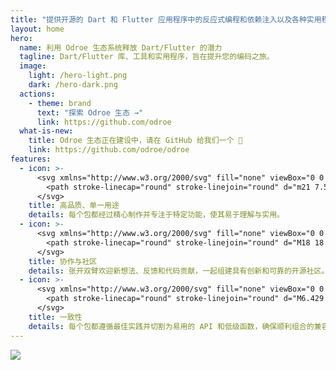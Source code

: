 ```yaml
---
title: "提供开源的 Dart 和 Flutter 应用程序中的反应式编程和依赖注入以及各种实用程序和工具。"
layout: home
hero:
  name: 利用 Odroe 生态系统释放 Dart/Flutter 的潜力
  tagline: Dart/Flutter 库、工具和实用程序，旨在提升您的编码之旅。
  image:
    light: /hero-light.png
    dark: /hero-dark.png
  actions:
    - theme: brand
      text: "探索 Odroe 生态 →"
      link: https://github.com/odroe
  what-is-new:
    title: Odroe 生态正在建设中，请在 GitHub 给我们一个 🌟
    link: https://github.com/odroe/odroe
features:
  - icon: >-
      <svg xmlns="http://www.w3.org/2000/svg" fill="none" viewBox="0 0 24 24" stroke-width="1.5" stroke="currentColor" class="size-6">
        <path stroke-linecap="round" stroke-linejoin="round" d="m21 7.5-9-5.25L3 7.5m18 0-9 5.25m9-5.25v9l-9 5.25M3 7.5l9 5.25M3 7.5v9l9 5.25m0-9v9" />
      </svg>
    title: 高品质、单一用途
    details: 每个包都经过精心制作并专注于特定功能，使其易于理解与实用。
  - icon: >-
      <svg xmlns="http://www.w3.org/2000/svg" fill="none" viewBox="0 0 24 24" stroke-width="1.5" stroke="currentColor" class="size-6">
        <path stroke-linecap="round" stroke-linejoin="round" d="M18 18.72a9.094 9.094 0 0 0 3.741-.479 3 3 0 0 0-4.682-2.72m.94 3.198.001.031c0 .225-.012.447-.037.666A11.944 11.944 0 0 1 12 21c-2.17 0-4.207-.576-5.963-1.584A6.062 6.062 0 0 1 6 18.719m12 0a5.971 5.971 0 0 0-.941-3.197m0 0A5.995 5.995 0 0 0 12 12.75a5.995 5.995 0 0 0-5.058 2.772m0 0a3 3 0 0 0-4.681 2.72 8.986 8.986 0 0 0 3.74.477m.94-3.197a5.971 5.971 0 0 0-.94 3.197M15 6.75a3 3 0 1 1-6 0 3 3 0 0 1 6 0Zm6 3a2.25 2.25 0 1 1-4.5 0 2.25 2.25 0 0 1 4.5 0Zm-13.5 0a2.25 2.25 0 1 1-4.5 0 2.25 2.25 0 0 1 4.5 0Z" />
      </svg>
    title: 协作与社区
    details: 张开双臂欢迎新想法、反馈和代码贡献，一起组建具有创新和可靠的开源社区。
  - icon: >-
      <svg xmlns="http://www.w3.org/2000/svg" fill="none" viewBox="0 0 24 24" stroke-width="1.5" stroke="currentColor" class="size-6">
        <path stroke-linecap="round" stroke-linejoin="round" d="M6.429 9.75 2.25 12l4.179 2.25m0-4.5 5.571 3 5.571-3m-11.142 0L2.25 7.5 12 2.25l9.75 5.25-4.179 2.25m0 0L21.75 12l-4.179 2.25m0 0 4.179 2.25L12 21.75 2.25 16.5l4.179-2.25m11.142 0-5.571 3-5.571-3" />
      </svg>
    title: 一致性
    details: 每个包都遵循最佳实践并切割为易用的 API 和低级函数，确保顺利组合的兼容性。
---
```


<script setup>
import { VPTeamPageTitle, VPTeamMembers } from 'vitepress/theme';
import members from '../.vitepress/data/members';
</script>

<VPTeamPageTitle>
  <template #title>
    认识一下团队成员
  </template>
</VPTeamPageTitle>
<VPTeamMembers size="small" :members="members" />

<VPTeamPageTitle>
  <template #title>
    由社区制作
  </template>
  <template #lead>
    向我们出色的贡献者问好。
  </template>
</VPTeamPageTitle>

<a href="https://github.com/odroe/odroe/graphs/contributors" >
  <img src="https://contrib.rocks/image?repo=odroe/odroe" class="mx-auto" />
</a>
